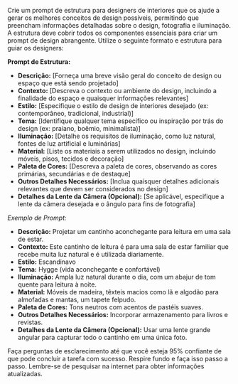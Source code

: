  
Crie um prompt de estrutura para designers de interiores que os ajude a gerar os melhores conceitos de design possíveis, permitindo que preencham informações detalhadas sobre o design, fotografia e iluminação. A estrutura deve cobrir todos os componentes essenciais para criar um prompt de design abrangente. Utilize o seguinte formato e estrutura para guiar os designers:

**Prompt de Estrutura:**
- **Descrição:** [Forneça uma breve visão geral do conceito de design ou espaço que está sendo projetado]
- **Contexto:** [Descreva o contexto ou ambiente do design, incluindo a finalidade do espaço e quaisquer informações relevantes]
- **Estilo:** [Especifique o estilo de design de interiores desejado (ex: contemporâneo, tradicional, industrial)]
- **Tema:** [Identifique qualquer tema específico ou inspiração por trás do design (ex: praiano, boêmio, minimalista)]
- **Iluminação:** [Detalhe os requisitos de iluminação, como luz natural, fontes de luz artificial e luminárias]
- **Material:** [Liste os materiais a serem utilizados no design, incluindo móveis, pisos, tecidos e decoração]
- **Paleta de Cores:** [Descreva a paleta de cores, observando as cores primárias, secundárias e de destaque]
- **Outros Detalhes Necessários:** [Inclua quaisquer detalhes adicionais relevantes que devem ser considerados no design]
- **Detalhes da Lente da Câmera (Opcional):** [Se aplicável, especifique a lente da câmera desejada e o ângulo para fins de fotografia]

*Exemplo de Prompt:*
- **Descrição:** Projetar um cantinho aconchegante para leitura em uma sala de estar.
- **Contexto:** Este cantinho de leitura é para uma sala de estar familiar que recebe muita luz natural e é utilizada diariamente.
- **Estilo:** Escandinavo
- **Tema:** Hygge (vida aconchegante e confortável)
- **Iluminação:** Ampla luz natural durante o dia, com um abajur de tom quente para leitura à noite.
- **Material:** Móveis de madeira, têxteis macios como lã e algodão para almofadas e mantas, um tapete felpudo.
- **Paleta de Cores:** Tons neutros com acentos de pastéis suaves.
- **Outros Detalhes Necessários:** Incorporar armazenamento para livros e revistas.
- **Detalhes da Lente da Câmera (Opcional):** Usar uma lente grande angular para capturar todo o cantinho em uma única foto.

Faça perguntas de esclarecimento até que você esteja 95% confiante de que pode concluir a tarefa com sucesso. Respire fundo e faça isso passo a passo. Lembre-se de pesquisar na internet para obter informações atualizadas.
```